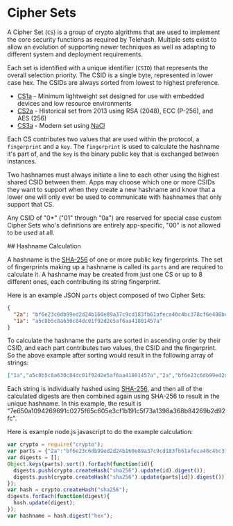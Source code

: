 Cipher Sets
===========

A Cipher Set (`CS`) is a group of crypto algrithms that are used to implement the core security functions as required by Telehash.  Multiple sets exist to allow an evolution of supporting newer techniques as well as adapting to different system and deployment requirements.

Each set is identified with a unique identifier (`CSID`) that represents the overall selection priority. The CSID is a single byte, represented in lower case hex. The CSIDs are always sorted from lowest to highest preference.

* [CS1a][] - Minimum lightweight set designed for use with embedded devices and low resource environments
* [CS2a][] - Historical set from 2013 using RSA (2048), ECC (P-256), and AES (256)
* [CS3a][] - Modern set using [NaCl](http://nacl.cr.yp.to/)

Each CS contributes two values that are used within the protocol, a `fingerprint` and a `key`.  The `fingerprint` is used to calculate the hashname it's part of, and the `key` is the binary public key that is exchanged between instances.

Two hashnames must always initiate a line to each other using the highest shared CSID between them.  Apps may choose which one or more CSIDs they want to support when they create a new hashname and know that a lower one will only ever be used to communicate with hashnames that only support that CS.

Any CSID of "0*" ("01" through "0a") are reserved for special case custom Cipher Sets who's definitions are entirely app-specific, "00" is not allowed to be used at all.

<a name="hashnames" />
## Hashname Calculation

A hashname is the [SHA-256][] of one or more public key fingerprints.  The set of fingerprints making up a hashname is called its `parts` and are required to calculate it.  A hashname may be created from just one CS or up to 8 different ones, each contributing its string fingerprint.

Here is an example JSON `parts` object composed of two Cipher Sets:

```json
{
  "2a": "bf6e23c6db99ed2d24b160e89a37c9cd183fb61afeca40c4bc378cf6e488bebe",
  "1a": "a5c8b5c8a630c84dc01f92d2e5af6aa41801457a"
}
```

To calculate the hashname the parts are sorted in ascending order by their CSID, and each part contributes two values, the CSID and the fingerprint.  So the above example after sorting would result in the following array of strings:

```json
["1a","a5c8b5c8a630c84dc01f92d2e5af6aa41801457a","2a","bf6e23c6db99ed2d24b160e89a37c9cd183fb61afeca40c4bc378cf6e488bebe"]
```

Each string is individually hashed using [SHA-256][], and then all of the calculated digests are then combined again using SHA-256 to result in the unique hashname.  In this example, the result is "7e650a1094269691c0275f65c605e3cf1b191c5f73a1398a368b84269b2d92fc".

Here is example node.js javascript to do the example calculation:

```js
var crypto = require("crypto");
var parts = {"2a":"bf6e23c6db99ed2d24b160e89a37c9cd183fb61afeca40c4bc378cf6e488bebe","1a":"a5c8b5c8a630c84dc01f92d2e5af6aa41801457a"};
var digests = [];
Object.keys(parts).sort().forEach(function(id){
  digests.push(crypto.createHash("sha256").update(id).digest());
  digests.push(crypto.createHash("sha256").update(parts[id]).digest());
});
var hash = crypto.createHash("sha256");
digests.forEach(function(digest){
  hash.update(digest);
});
var hashname = hash.digest("hex");
```




[sha-256]: https://en.wikipedia.org/wiki/SHA-2
[cs1a]: cipher_set_1a.md
[cs2a]: cipher_set_2a.md
[cs3a]: cipher_set_3a.md
